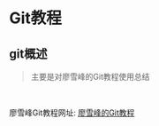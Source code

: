 # Git教程

## git概述

>主要是对廖雪峰的Git教程使用总结
<br>


廖雪峰Git教程网址: [廖雪峰的Git教程](https://www.liaoxuefeng.com/wiki/0013739516305929606dd18361248578c67b8067c8c017b000)